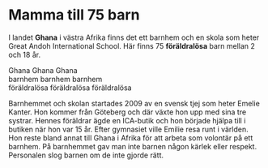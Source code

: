 # Mamma till 75 barn
I landet **Ghana** i västra Afrika finns det ett barnhem och en skola som heter Great Andoh International School. Här finns 75 **föräldralösa** barn mellan 2 och 18 år.

Ghana Ghana Ghana  
barnhem barnhem barnhem  
föräldralösa föräldralösa föräldralösa

Barnhemmet och skolan startades 2009 av en svensk tjej som heter Emelie Kanter. Hon kommer från Göteberg och där växte hon upp med sina tre systrar. Hennes föräldrar ägde en ICA-butik och hon började hjälpa till i butiken när hon var 15 år. Efter gymnasiet ville Emilie resa runt i världen. Hon reste bland annat till Ghana i Afrika för att arbeta som volontär på ett barnhem. På barnhemmet gav man inte barnen någon kärlek eller respekt. Personalen slog barnen om de inte gjorde rätt.


<!--stackedit_data:
eyJoaXN0b3J5IjpbLTM0MzcxODc4MywtMjAyMjkzNjU2NiwtMT
UwNDI1MTE3MiwtMTQ1ODc3NTg0MCw3MzA5OTgxMTZdfQ==
-->